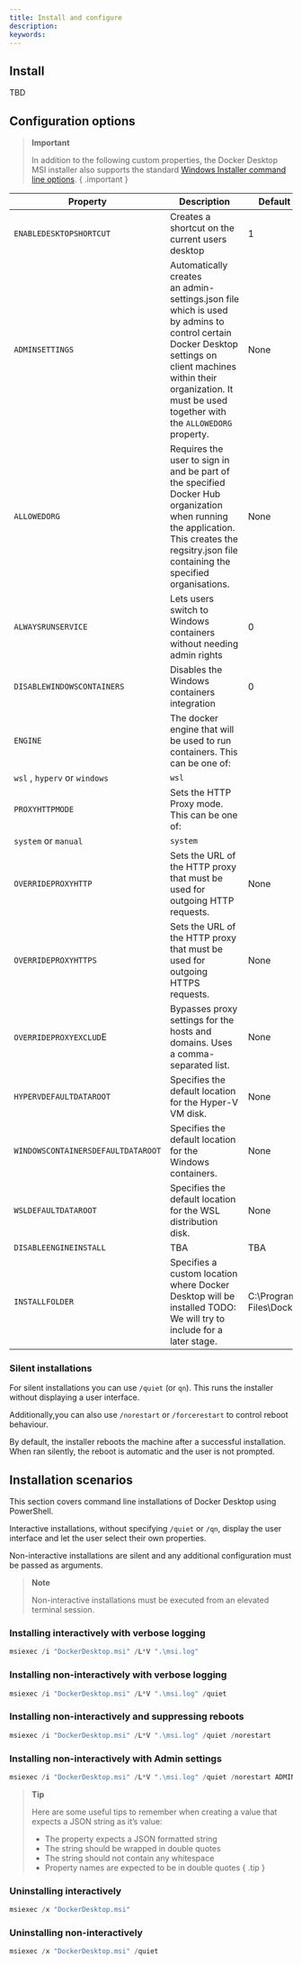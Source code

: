 ```yaml
---
title: Install and configure
description:
keywords:
---
```


## Install 

TBD

## Configuration options 

> **Important**
>
> In addition to the following custom properties, the Docker Desktop MSI installer also supports the standard [Windows Installer command line options](https://learn.microsoft.com/en-us/windows/win32/msi/standard-installer-command-line-options).
{ .important }

| Property | Description | Default |
| --- | --- | --- |
| `ENABLEDESKTOPSHORTCUT` | Creates a shortcut on the current users desktop | 1 |
| `ADMINSETTINGS` | Automatically creates an admin-settings.json file which is used by admins to control certain Docker Desktop settings on client machines within their organization. It must be used together with the `ALLOWEDORG` property. | None |
| `ALLOWEDORG` | Requires the user to sign in and be part of the specified Docker Hub organization when running the application. This creates the regsitry.json file containing the specified organisations. | None |
| `ALWAYSRUNSERVICE` | Lets users switch to Windows containers without needing admin rights | 0 |
| `DISABLEWINDOWSCONTAINERS` | Disables the Windows containers integration | 0 |
| `ENGINE` | The docker engine that will be used to run containers. This can be one of:
`wsl` , `hyperv` or `windows` | `wsl` |
| `PROXYHTTPMODE` | Sets the HTTP Proxy mode. This can be one of:
`system` or `manual` | `system` |
| `OVERRIDEPROXYHTTP` | Sets the URL of the HTTP proxy that must be used for outgoing HTTP requests. | None |
| `OVERRIDEPROXYHTTPS` | Sets the URL of the HTTP proxy that must be used for outgoing HTTPS requests. | None |
| `OVERRIDEPROXYEXCLUD`E | Bypasses proxy settings for the hosts and domains. Uses a comma-separated list. | None |
| `HYPERVDEFAULTDATAROOT` | Specifies the default location for the Hyper-V VM disk. | None |
| `WINDOWSCONTAINERSDEFAULTDATAROOT` | Specifies the default location for the Windows containers. | None |
| `WSLDEFAULTDATAROOT` | Specifies the default location for the WSL distribution disk. | None |
| `DISABLEENGINEINSTALL` | TBA | TBA |
| `INSTALLFOLDER` | Specifies a custom location where Docker Desktop will be installed TODO: We will try to include for a later stage. | C:\Program Files\Docker |

### Silent installations

For silent installations you can use `/quiet` (or `qn`). This runs the installer without displaying a user interface.

Additionally,you can also use `/norestart` or `/forcerestart` to control reboot behaviour.

By default, the installer reboots the machine after a successful installation. When ran silently, the reboot is automatic and the user is not prompted.

## Installation scenarios 

This section covers command line installations of Docker Desktop using PowerShell.

Interactive installations, without specifying `/quiet` or `/qn`, display the user interface and let the user select their own properties.

Non-interactive installations are silent and any additional configuration must be passed as arguments.

> **Note**
> 
> Non-interactive installations must be executed from an elevated terminal session.

### Installing interactively with verbose logging

```powershell
msiexec /i "DockerDesktop.msi" /L*V ".\msi.log"
```

### Installing non-interactively with verbose logging

```powershell
msiexec /i "DockerDesktop.msi" /L*V ".\msi.log" /quiet
```

### Installing non-interactively and suppressing reboots

```powershell
msiexec /i "DockerDesktop.msi" /L*V ".\msi.log" /quiet /norestart
```

### Installing non-interactively with Admin settings

```powershell
msiexec /i "DockerDesktop.msi" /L*V ".\msi.log" /quiet /norestart ADMINSETTINGS="{"configurationFileVersion":2,"enhancedContainerIsolation":{"value":true,"locked":false}}" ALLOWEDORG="docker.com"
```

> **Tip**
>
> Here are some useful tips to remember when creating a value that expects a JSON string as it’s value:
> 
> - The property expects a JSON formatted string
> - The string should be wrapped in double quotes
> - The string should not contain any whitespace
> - Property names are expected to be in double quotes
{ .tip }

### Uninstalling interactively

```powershell
msiexec /x "DockerDesktop.msi"
```

### Uninstalling non-interactively 

```powershell
msiexec /x "DockerDesktop.msi" /quiet
```

